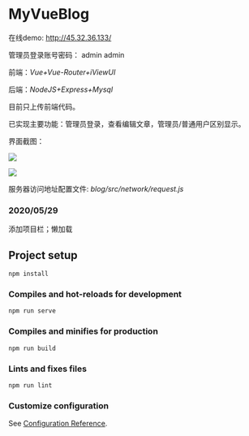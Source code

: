 # MyVueBlog

在线demo: http://45.32.36.133/ 

管理员登录账号密码： admin  admin

前端：*Vue+Vue-Router+iViewUI*

后端：*NodeJS+Express+Mysql*

目前只上传前端代码。

已实现主要功能：管理员登录，查看编辑文章，管理员/普通用户区别显示。

界面截图：

![](./img/user.gif)

![](./img/admin.gif)

服务器访问地址配置文件: *blog/src/network/request.js*

### 2020/05/29

添加项目栏；懒加载



## Project setup

```
npm install
```

### Compiles and hot-reloads for development
```
npm run serve
```

### Compiles and minifies for production
```
npm run build
```

### Lints and fixes files
```
npm run lint
```

### Customize configuration
See [Configuration Reference](https://cli.vuejs.org/config/).